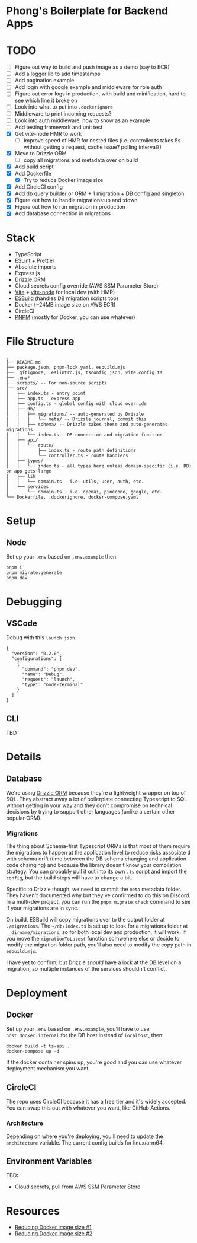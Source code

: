 # Phong's Boilerplate for Backend Apps

# TODO
- [ ] Figure out way to build and push image as a demo (say to ECR)
- [ ] Add a logger lib to add timestamps
- [ ] Add pagination example
- [ ] Add login with google example and middleware for role auth
- [ ] Figure out error logs in production, with build and minification, hard to see which line it broke on
- [ ] Look into what to put into `.dockerignore`
- [ ] Middleware to print incoming requests?
- [ ] Look into auth middleware, how to show as an example
- [ ] Add testing framework and unit test
- [x] Get vite-node HMR to work
  - [ ] Improve speed of HMR for nested files (i.e. controller.ts takes 5s without getting a request, cache issue? polling interval?)
- [x] Move to Drizzle ORM
  - [ ] copy all migrations and metadata over on build
- [x] Add build script
- [x] Add Dockerfile
  - [x] Try to reduce Docker image size
- [x] Add CircleCI config
- [x] Add db query builder or ORM + 1 migration + DB config and singleton
- [x] Figure out how to handle migrations:up and :down
- [x] Figure out how to run migration in production
- [x] Add database connection in migrations

# Stack
- TypeScript
- ESLint + Prettier
- Absolute imports
- Express.js
- [Drizzle ORM](https://github.com/drizzle-team/drizzle-orm)
- Cloud secrets config override (AWS SSM Parameter Store)
- [Vite](https://github.com/vitejs/vite) + [vite-node](https://github.com/vitest-dev/vitest/tree/main/packages/vite-node#readme) for local dev (with HMR)
- [ESBuild](https://esbuild.github.io/) (handles DB migration scripts too)
- Docker (~24MB image size on AWS ECR)
- CircleCI
- [PNPM](https://pnpm.io/) (mostly for Docker, you can use whatever)


# File Structure
```
.
├── README.md
├── package.json, pnpm-lock.yaml, esbuild.mjs
├── .gitignore, .eslintrc.js, tsconfig.json, vite.config.ts
├── .env*
├── scripts/ -- For non-source scripts
├── src/
│   ├── index.ts - entry point
│   ├── app.ts - express app
│   ├── config.ts - global config with cloud override
│   ├── db/
│   │   ├── migrations/ -- auto-generated by Drizzle
|   |   |   └── meta/ -- Drizzle journal, commit this
│   │   ├── schema/ -- Drizzle takes these and auto-generates migrations
│   │   └── index.ts - DB connection and migration function
│   ├── api/
│   │   └── route/
│   │       ├── index.ts - route path definitions
│   │       └── controller.ts - route handlers
│   ├── types/
│   │   └── index.ts - all types here unless domain-specific (i.e. DB) or app gets large
│   ├── lib
│   │   └── domain.ts - i.e. utils, user, auth, etc.
│   └── services
│       └── domain.ts - i.e. openai, pinecone, google, etc.
└── Dockerfile, .dockerignore, docker-compose.yaml
```

# Setup

## Node
Set up your `.env` based on `.env.example` then:

```
pnpm i
pnpm migrate:generate
pnpm dev
```

# Debugging

## VSCode
Debug with this `launch.json`
```
{
  "version": "0.2.0",
  "configurations": [
    {
      "command": "pnpm dev",
      "name": "Debug",
      "request": "launch",
      "type": "node-terminal"
    }
  ]
}
```

## CLI
TBD

# Details

## Database

We're using [Drizzle ORM](https://github.com/drizzle-team/drizzle-orm) because they're a lightweight wrapper on top of SQL. They abstract away a lot of boilerplate connecting Typescript to SQL without getting in your way and they don't compromise on technical decisions by trying to support other languages (unlike a certain other popular ORM).

### Migrations

The thing about Schema-first Typescript ORMs is that most of them require the migrations to happen at the application level to reduce risks associate d with schema drift (time between the DB schema changing and application code chainging) and because the library doesn't know your compilation strategy. You can probably pull it out into its own `.ts` script and import the `config`, but the build steps will have to change a bit.

Specific to Drizzle though, we need to commit the `meta` metadata folder. They haven't documented why but they've confirmed to do this on Discord. In a multi-dev project, you can run the `pnpm migrate:check` command to see if your migrations are in sync.

On build, ESBuild will copy migrations over to the output folder at `./migrations`. The `~/db/index.ts` is set up to look for a migrations folder at `__dirname/migrations`, so for both local dev and production, it will work. If you move the `migrationToLatest` function somwehere else or decide to modify the migration folder path, you'll also need to modify the copy path in `esbuild.mjs`.

I have yet to confirm, but Drizzle *should* have a lock at the DB level on a migration, so multiple instances of the services shouldn't conflict.


# Deployment

## Docker
Set up your `.env` based on `.env.example`, you'll have to use `host.docker.internal` for the DB host instead of `localhost`, then:

```
docker build -t ts-api .
docker-compose up -d
```

If the docker container spins up, you're good and you can use whatever deployment mechanism you want.


## CircleCI

The repo uses CircleCI because it has a free tier and it's widely accepted. You can swap this out with whatever you want, like GitHub Actions.

### Architecture

Depending on where you're deploying, you'll need to update the `architecture` variable. The current config builds for linux/arm64.

## Environment Variables
TBD:
  - Cloud secrets, pull from AWS SSM Parameter Store

# Resources
- [Reducing Docker image size #1](https://odino.org/minimal-docker-run-your-nodejs-app-in-25mb-of-an-image/)
- [Reducing Docker image size #2](https://learnk8s.io/blog/smaller-docker-images)
